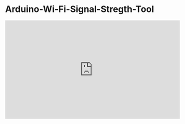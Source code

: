 # Arduino-Wi-Fi-Signal-Stregth-Tool
<iframe width="560" height="315" src="https://www.youtube.com/shorts/UHPUSp6ORwE" frameborder="0" allow="accelerometer; autoplay; encrypted-media; gyroscope; picture-in-picture" allowfullscreen></iframe>
